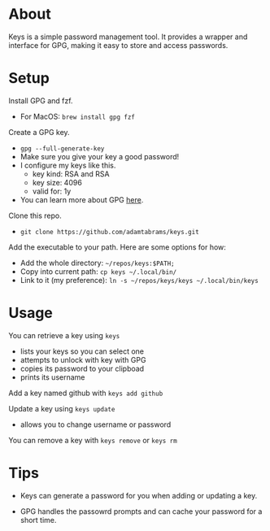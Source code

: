 # About

Keys is a simple password management tool. It provides a wrapper and interface
for GPG, making it easy to store and access passwords.


# Setup

Install GPG and fzf.
* For MacOS: `brew install gpg fzf`

Create a GPG key.
* `gpg --full-generate-key`
* Make sure you give your key a good password!
* I configure my keys like this.
    * key kind: RSA and RSA
    * key size: 4096
    * valid for: 1y
* You can learn more about GPG [here](https://www.digitalocean.com/community/tutorials/how-to-use-gpg-to-encrypt-and-sign-messages).

Clone this repo.
* `git clone https://github.com/adamtabrams/keys.git`

Add the executable to your path. Here are some options for how:
* Add the whole directory: `~/repos/keys:$PATH;`
* Copy into current path: `cp keys ~/.local/bin/`
* Link to it (my preference): `ln -s ~/repos/keys/keys ~/.local/bin/keys`


# Usage

You can retrieve a key using `keys`
* lists your keys so you can select one
* attempts to unlock with key with GPG
* copies its password to your clipboad
* prints its username

Add a key named github with `keys add github`

Update a key using `keys update`
* allows you to change username or password

You can remove a key with `keys remove` or `keys rm`


# Tips

* Keys can generate a password for you when adding or updating a key.

* GPG handles the passowrd prompts and can cache your password for a short time.
